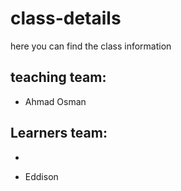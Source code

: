 # class-details
here you can find the class information
## teaching team:
- Ahmad Osman

## Learners team:
- 

- Eddison

